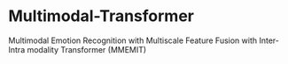 # Multimodal-Transformer
Multimodal Emotion Recognition with Multiscale Feature Fusion with Inter-Intra modality Transformer (MMEMIT)
